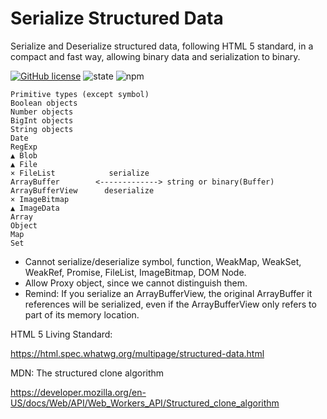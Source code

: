 # Serialize Structured Data

Serialize and Deserialize structured data, following HTML 5 standard, in a compact and fast way, allowing binary data and serialization to binary.

[![GitHub license](https://img.shields.io/github/license/xyzingh/serialize-structured-data)](https://github.com/xyzingh/serialize-structured-data/blob/main/LICENSE)
![state](https://img.shields.io/badge/state-under--working-red)
![npm](https://img.shields.io/npm/v/serialize-structured-data)

```
Primitive types (except symbol)
Boolean objects
Number objects
BigInt objects
String objects
Date
RegExp
▲ Blob
▲ File
× FileList            serialize
ArrayBuffer        <-------------> string or binary(Buffer)
ArrayBufferView      deserialize
× ImageBitmap
▲ ImageData
Array
Object
Map
Set
```

- Cannot serialize/deserialize symbol, function, WeakMap, WeakSet, WeakRef, Promise, FileList, ImageBitmap, DOM Node.
- Allow Proxy object, since we cannot distinguish them.
- Remind: If you serialize an ArrayBufferView, the original ArrayBuffer it references will be serialized, even if the ArrayBufferView only refers to part of its memory location.

HTML 5 Living Standard:

https://html.spec.whatwg.org/multipage/structured-data.html

MDN: The structured clone algorithm

https://developer.mozilla.org/en-US/docs/Web/API/Web_Workers_API/Structured_clone_algorithm
